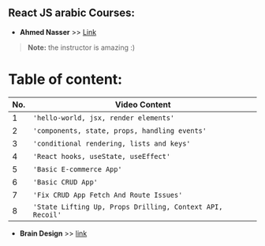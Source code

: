 ## React JS arabic Courses:

- **Ahmed Nasser** >> [Link](https://www.youtube.com/playlist?list=PLQtNtS-WfRa9LbmD8ON7rWhn-AtKTGdkn)
> **Note:** the instructor is amazing  :)

# Table of content: 

|No.|Video Content                                            |
|---|---------------------------------------------------------|
|1  |`'hello-world, jsx, render elements'`                    |
|2  |`'components, state, props, handling events'`            |
|3  |`'conditional rendering, lists and keys'`                |
|4  |`'React hooks, useState, useEffect'`                     |
|5  |`'Basic E-commerce App'`                                 |
|6  |`'Basic CRUD App'`                                       |
|7  |`'Fix CRUD App Fetch And Route Issues'`                  |
|8  |`'State Lifting Up, Props Drilling, Context API, Recoil'`|

- **Brain Design** >> [link](https://www.youtube.com/playlist?list=PLs1fqgQpnCmJSkrDA2wTsSsLnYpE8jpVy)
